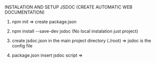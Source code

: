 INSTALATION AND SETUP JSDOC (CREATE AUTOMATIC WEB DOCUMENTATION) 

1. npm init => create package.json
2. npm install --save-dev jsdoc  (No local instalation just project)
3. create jsdoc.json in the main project directory (./root) => jsdoc is the config file 
4. package.json insert jsdoc script => <script tag>

    "docs": "jsdoc -c jsdoc.json"

5. create src folder and index.js file => in root project directory (index.js and any other file here are gonna be reading for bulild the documentation html file)
6. npm run docs => this creates docs folder and index.html file (this is the final documentation)
